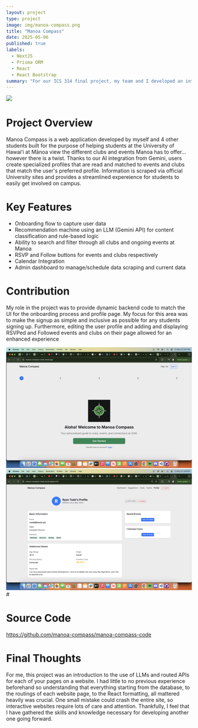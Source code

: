 ```yaml
---
layout: project
type: project
image: img/manoa-compass.png
title: "Manoa Compass"
date: 2025-05-06
published: true
labels:
  - NextJS
  - Prisma ORM
  - React
  - React Bootstrap
summary: "For our ICS 314 final project, my team and I developed an interactive website for UH students. Users can create a personalized profile by selecting their interests, comfort levels, major, and more. Based on this information, the site recommends relevant clubs and events using an AI-powered API. The recommendations update daily to reflect new events and opportunities on campus."
---
```


<img class="img-fluid" src="../img/">

# Project Overview
Manoa Compass is a web application developed by myself and 4 other students built for the purpose of helping students at the University of Hawaiʻi at Mānoa view the different clubs and events Manoa has to offer... however there is a twist. Thanks to our AI integration from Gemini, users create specialized profiles that are read and matched to events and clubs that match the user's preferred profile. Information is scraped via official University sites and provides a streamlined expereience for students to easily get involved on campus.

# Key Features
- Onboarding flow to capture user data
- Recommendation machine using an LLM (Gemini API) for content classification and rule-based logic
- Ability to search and filter through all clubs and ongoing events at Manoa
- RSVP and Follow buttons for events and clubs respectively
- Calendar Integration
- Admin dashboard to manage/schedule data scraping and current data


# Contribution
My role in the project was to provide dynamic backend code to match the UI for the onboarding process and profile page. My focus for this area was to make the signup as simple and inclusive as possible for any students signing up. Furthermore, editing the user profile and adding and displaying RSVPed and Followed events and clubs on their page allowed for an enhanced experience

<img class="img-fluid" src="../img/landingpage.png">
<img class="img-fluid" src="../img/userprofile.png">
# 


# Source Code

https://github.com/manoa-compass/manoa-compass-code


# Final Thoughts
For me, this project was an introduction to the use of LLMs and routed APIs for each of your pages on a website. I had little to no previous experience beforehand so understanding that everything starting from the database, to the routings of each website page, to the React formatting, all mattered heavily was crucial. One small mistake could crash the entire site, so interactive websites require lots of care and attention. Thankfully, I feel that I have gathered the skills and knowledge necessary for developing another one going forward.
